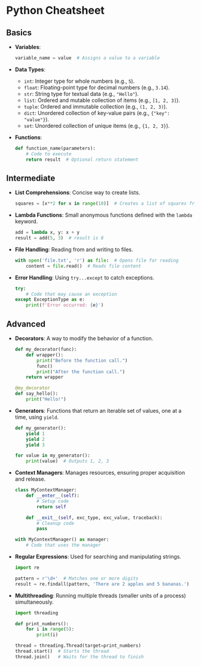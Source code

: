 # Python Cheatsheet

## Basics

- **Variables**: 
    ```python
    variable_name = value  # Assigns a value to a variable
    ```

- **Data Types**:
  - `int`: Integer type for whole numbers (e.g., `5`).
  - `float`: Floating-point type for decimal numbers (e.g., `3.14`).
  - `str`: String type for textual data (e.g., `"Hello"`).
  - `list`: Ordered and mutable collection of items (e.g., `[1, 2, 3]`).
  - `tuple`: Ordered and immutable collection (e.g., `(1, 2, 3)`).
  - `dict`: Unordered collection of key-value pairs (e.g., `{"key": "value"}`).
  - `set`: Unordered collection of unique items (e.g., `{1, 2, 3}`).

- **Functions**: 
    ```python
    def function_name(parameters):
        # Code to execute
        return result  # Optional return statement
    ```

## Intermediate

- **List Comprehensions**: Concise way to create lists.
    ```python
    squares = [x**2 for x in range(10)]  # Creates a list of squares from 0 to 9
    ```

- **Lambda Functions**: Small anonymous functions defined with the `lambda` keyword.
    ```python
    add = lambda x, y: x + y
    result = add(5, 3)  # result is 8
    ```

- **File Handling**: Reading from and writing to files.
    ```python
    with open('file.txt', 'r') as file:  # Opens file for reading
        content = file.read()  # Reads file content
    ```

- **Error Handling**: Using `try...except` to catch exceptions.
    ```python
    try:
        # Code that may cause an exception
    except ExceptionType as e:
        print(f'Error occurred: {e}')
    ```

## Advanced

- **Decorators**: A way to modify the behavior of a function.
    ```python
    def my_decorator(func):
        def wrapper():
            print("Before the function call.")
            func()
            print("After the function call.")
        return wrapper

    @my_decorator
    def say_hello():
        print("Hello!")
    ```

- **Generators**: Functions that return an iterable set of values, one at a time, using `yield`.
    ```python
    def my_generator():
        yield 1
        yield 2
        yield 3

    for value in my_generator():
        print(value)  # Outputs 1, 2, 3
    ```

- **Context Managers**: Manages resources, ensuring proper acquisition and release.
    ```python
    class MyContextManager:
        def __enter__(self):
            # Setup code
            return self

        def __exit__(self, exc_type, exc_value, traceback):
            # Cleanup code
            pass

    with MyContextManager() as manager:
        # Code that uses the manager
    ```

- **Regular Expressions**: Used for searching and manipulating strings.
    ```python
    import re

    pattern = r'\d+'  # Matches one or more digits
    result = re.findall(pattern, 'There are 2 apples and 5 bananas.')  # ['2', '5']
    ```

- **Multithreading**: Running multiple threads (smaller units of a process) simultaneously.
    ```python
    import threading

    def print_numbers():
        for i in range(5):
            print(i)

    thread = threading.Thread(target=print_numbers)
    thread.start()  # Starts the thread
    thread.join()   # Waits for the thread to finish
    ```

